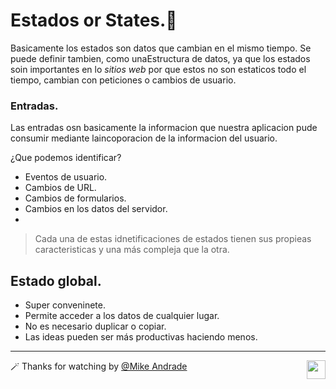 # Estados or States.🤔

Basicamente los estados son datos que cambian en el mismo tiempo.
Se puede definir tambien, como unaEstructura de datos, ya que los estados soin importantes en lo *sitios web* por que estos no son estaticos todo el tiempo, cambian con peticiones o cambios de usuario.

### Entradas.

Las entradas osn basicamente la informacion que nuestra aplicacion pude consumir mediante laincoporacion de la informacion del usuario.

¿Que podemos identificar?

- Eventos de usuario.
- Cambios de URL.
- Cambios de formularios.
- Cambios en los datos del servidor.
- 
> Cada una de estas idnetificaciones de estados tienen sus propieas caracteristicas y una más compleja que la otra.

## Estado global.

- Super conveninete.
- Permite acceder a los datos de cualquier lugar.
- No es necesario duplicar o copiar.
- Las ideas pueden ser más productivas haciendo menos.

---

🪄 Thanks for watching by [@Mike Andrade](https://github.com/Mike-std-cpu)<img align="right" src="https://media2.giphy.com/media/uL23EgTN7oEweMVy7R/200w.webp?cid=ecf05e47ev3qz7stswwx3ottvkvinyaw9bq36k6jao82l1ts&rid=200w.webp&ct=s" width="30">